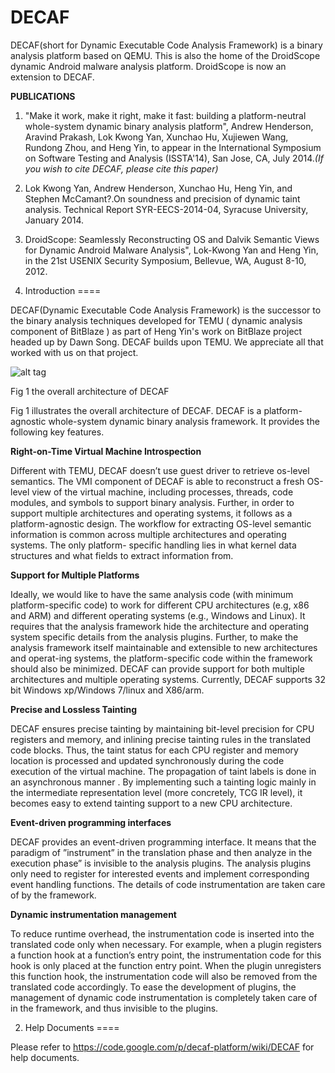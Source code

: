 DECAF
=====

DECAF(short for Dynamic Executable Code Analysis Framework) is a binary analysis platform based on QEMU.  This is also the home of the DroidScope dynamic Android malware analysis platform. DroidScope is now an extension to DECAF.

**PUBLICATIONS**

1. "Make it work, make it right, make it fast: building a platform-neutral whole-system dynamic binary analysis platform", Andrew Henderson, Aravind Prakash, Lok Kwong Yan, Xunchao Hu, Xujiewen Wang, Rundong Zhou, and Heng Yin, to appear in the International Symposium on Software Testing and Analysis (ISSTA'14), San Jose, CA, July 2014.*(If you wish to cite DECAF, please cite this paper)*

2. Lok Kwong Yan, Andrew Henderson, Xunchao Hu, Heng Yin, and Stephen McCamant?.On soundness and precision of dynamic taint analysis. Technical Report SYR-EECS-2014-04, Syracuse University, January 2014.

3. DroidScope: Seamlessly Reconstructing OS and Dalvik Semantic Views for Dynamic Android Malware Analysis", Lok-Kwong Yan and Heng Yin, in the 21st USENIX Security Symposium, Bellevue, WA, August 8-10, 2012.

1. Introduction
====

DECAF(Dynamic Executable Code Analysis Framework) is the successor to the binary analysis techniques developed for TEMU ( dynamic analysis component of BitBlaze ) as part of Heng Yin's work on BitBlaze project headed up by Dawn Song. DECAF builds upon TEMU. We appreciate all that worked with us on that project.


![alt tag](http://sycurelab.ecs.syr.edu/image/overall_decaf.jpg)

Fig 1 the overall architecture of DECAF

Fig 1 illustrates the overall architecture of DECAF. DECAF is a platform-agnostic whole-system dynamic binary analysis framework. It provides the following key features.

**Right-on-Time Virtual Machine Introspection**

Different with TEMU, DECAF doesn’t use guest driver to retrieve os-level semantics. The VMI component of DECAF is able to reconstruct a fresh OS-level view of the virtual machine, including processes, threads, code modules, and symbols to support binary analysis. Further, in order to support multiple architectures and operating systems, it follows as a platform-agnostic design. The workflow for extracting OS-level semantic information is common across multiple architectures and operating systems. The only platform- specific handling lies in what kernel data structures and what fields to extract information from.

**Support for Multiple Platforms**

Ideally, we would like to have the same analysis code (with minimum platform-specific code) to work for different CPU architectures (e.g, x86 and ARM) and different operating systems (e.g., Windows and Linux). It requires that the analysis framework hide the architecture and operating system specific details from the analysis plugins. Further, to make the analysis framework itself maintainable and extensible to new architectures and operat-ing systems, the platform-specific code within the framework should also be minimized. DECAF can provide support for both multiple architectures and multiple operating systems. Currently, DECAF supports 32 bit Windows xp/Windows 7/linux and X86/arm.

**Precise and Lossless Tainting**

DECAF ensures precise tainting by maintaining bit-level precision for CPU registers and memory, and inlining precise tainting rules in the translated code blocks. Thus, the taint status for each CPU register and memory location is processed and updated synchronously during the code execution of the virtual machine. The propagation of taint labels is done in an asynchronous manner . By implementing such a tainting logic mainly in the intermediate representation level (more concretely, TCG IR level), it becomes easy to extend tainting support to a new CPU architecture.

**Event-driven programming interfaces**

DECAF provides an event-driven programming interface. It means that the paradigm of ”instrument” in the translation phase and then analyze in the execution phase” is invisible to the analysis plugins. The analysis plugins only need to register for interested events and implement corresponding event handling functions. The details of code instrumentation are taken care of by the framework.

**Dynamic instrumentation management**

To reduce runtime overhead, the instrumentation code is inserted into the translated code only when necessary. For example, when a plugin registers a function hook at a function’s entry point, the instrumentation code for this hook is only placed at the function entry point. When the plugin unregisters this function hook, the instrumentation code will also be removed from the translated code accordingly. To ease the development of plugins, the management of dynamic code instrumentation is completely taken care of in the framework, and thus invisible to the plugins.

2. Help Documents
====

Please refer to https://code.google.com/p/decaf-platform/wiki/DECAF for help documents.

